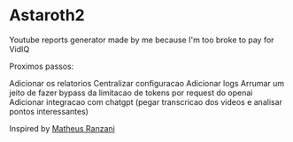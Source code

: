 # Astaroth2
Youtube reports generator made by me because I'm too broke to pay for VidIQ

Proximos passos:  

Adicionar os relatorios
Centralizar configuracao
Adicionar logs
Arrumar um jeito de fazer bypass da limitacao de tokens por request do openai
Adicionar integracao com chatgpt (pegar transcricao dos videos e analisar pontos interessantes)  


Inspired by [Matheus Ranzani](https://github.com/matheusranzani/python-youtube-api/tree/master)

